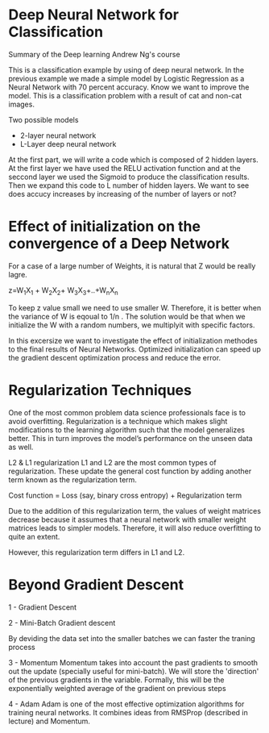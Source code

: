 # Deep Neural Network for Classification
Summary of the Deep learning Andrew Ng's course


This is a classification example by using of deep neural network. In the previous example we made a simple model by Logistic Regression as a Neural Network with 70 percent accuracy. Know we want to improve the model. This is a classification problem with a result of cat and non-cat images.

Two possible models

- 2-layer neural network
- L-Layer deep neural network

At the first part, we will write a code which is composed of 2 hidden layers. At the first layer we have used the RELU activation function and at the seccond layer we used the Sigmoid to produce the classification results. Then we expand this code to L number of hidden layers. We want to see does accucy increases by increasing of the number of layers or not?




# Effect of initialization on the convergence of a Deep Network
For a case of a large number of Weights, it is natural that Z would be really lagre.

z=W<sub>1</sub>X<sub>1</sub> + W<sub>2</sub>X<sub>2</sub>+ W<sub>3</sub>X<sub>3</sub>+..+W<sub>n</sub>X<sub>n</sub>

To  keep z value small we need to use smaller W. Therefore, it is better when the variance of W is eqoual to 1/n .
The solution would be that when we initialize the W with a random numbers, we multiplyit with specific factors.

In this excersize we want to investigate the effect of initialization methodes to the final results of Neural Networks.  Optimized initialization can speed up the gradient descent optimization process and reduce the error. 




# Regularization Techniques
One of the most common problem data science professionals face is to avoid overfitting. Regularization is a technique which makes slight modifications to the learning algorithm such that the model generalizes better. This in turn improves the model’s performance on the unseen data as well.

L2 & L1 regularization
L1 and L2 are the most common types of regularization. These update the general cost function by adding another term known as the regularization term.

Cost function = Loss (say, binary cross entropy) + Regularization term

Due to the addition of this regularization term, the values of weight matrices decrease because it assumes that a neural network with smaller weight matrices leads to simpler models. Therefore, it will also reduce overfitting to quite an extent.

However, this regularization term differs in L1 and L2.


# Beyond Gradient Descent
1 - Gradient Descent

2 - Mini-Batch Gradient descent

By deviding the data set into the smaller batches we can faster the traning process

3 - Momentum
Momentum takes into account the past gradients to smooth out the update (specially useful for mini-batch). We will store the 'direction' of the previous gradients in the variable. Formally, this will be the exponentially weighted average of the gradient on previous steps

4 - Adam
Adam is one of the most effective optimization algorithms for training neural networks. It combines ideas from RMSProp (described in lecture) and Momentum. 


